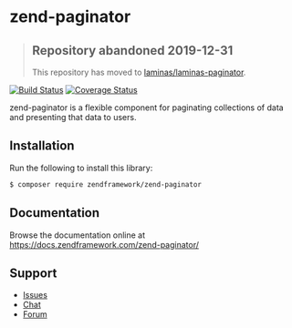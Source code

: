 # zend-paginator

> ## Repository abandoned 2019-12-31
>
> This repository has moved to [laminas/laminas-paginator](https://github.com/laminas/laminas-paginator).

[![Build Status](https://secure.travis-ci.org/zendframework/zend-paginator.svg?branch=master)](https://secure.travis-ci.org/zendframework/zend-paginator)
[![Coverage Status](https://coveralls.io/repos/github/zendframework/zend-paginator/badge.svg?branch=master)](https://coveralls.io/github/zendframework/zend-paginator?branch=master)

zend-paginator is a flexible component for paginating collections of data and
presenting that data to users.

## Installation

Run the following to install this library:

```bash
$ composer require zendframework/zend-paginator
```

## Documentation

Browse the documentation online at https://docs.zendframework.com/zend-paginator/

## Support

* [Issues](https://github.com/zendframework/zend-paginator/issues/)
* [Chat](https://zendframework-slack.herokuapp.com/)
* [Forum](https://discourse.zendframework.com/)
